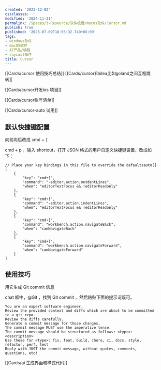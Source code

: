 ```yaml
---
created: '2023-12-02'
cssclasses: ''
modified: '2024-11-21'
permalink: /Spaces/3-Resource/软件梳理/macos软件/Cursor.md
publish: true
published: '2025-07-09T18:55:32.740+08:00'
tags:
- windows软件
- macOS软件
- AI产品/编程
- raycast插件
title: Cursor
---
```

[[Cards/cursor 使用技巧总结]]
[[Cards/cursor和idea比如goland之间互相跳转]]

[[Cards/cursor开发ios 项目]]

[[Cards/cursor账号清单]]

[[Cards/cursor-auto 试用]]
## 默认快捷键配置

向前向后改成 cmd + `[`

cmd + p ，输入 shortcut，打开 JSON 格式的用户自定义快捷键设置，改成如下：

```
// Place your key bindings in this file to override the defaultsauto[]
[
    {
        "key": "cmd+[",
        "command": "-editor.action.outdentLines",
        "when": "editorTextFocus && !editorReadonly"
    },
    {
        "key": "cmd+]",
        "command": "-editor.action.indentLines",
        "when": "editorTextFocus && !editorReadonly"
    },
    {
        "key": "cmd+[",
        "command": "workbench.action.navigateBack",
        "when": "canNavigateBack"
    },
    {
        "key": "cmd+]",
        "command": "workbench.action.navigateForward",
        "when": "canNavigateForward"
    }
]
```

## 使用技巧

用它生成 Git commit 信息

chat 框中，@Git ，找到 Git commit ，然后粘贴下面的提示词既可。

```
You are an expert software engineer.
Review the provided context and diffs which are about to be committed to a git repo.
Review the diffs carefully.
Generate a commit message for those changes.
The commit message MUST use the imperative tense.
The commit message should be structured as follows: <type>: <description>
Use these for <type>: fix, feat, build, chore, ci, docs, style, refactor, perf, test
Reply with JUST the commit message, without quotes, comments, questions, etc!
```

[[Cards/ai 生成界面和样式代码]]